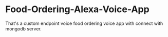 # Food-Ordering-Alexa-Voice-App
 That's a custom endpoint voice food ordering voice app with connect with mongodb server.
